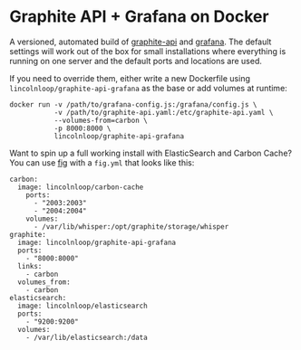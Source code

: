 # Graphite API + Grafana on Docker

A versioned, automated build of [graphite-api](http://graphite-api.readthedocs.org/) and [grafana](http://grafana.org/). The default settings will work out of the box for small installations where everything is running on one server and the default ports and locations are used.

If you need to override them, either write a new Dockerfile using `lincolnloop/graphite-api-grafana` as the base or add volumes at runtime:

```
docker run -v /path/to/grafana-config.js:/grafana/config.js \
           -v /path/to/graphite-api.yaml:/etc/graphite-api.yaml \
           --volumes-from=carbon \
           -p 8000:8000 \
           lincolnloop/graphite-api-grafana
```

Want to spin up a full working install with ElasticSearch and Carbon Cache? You can use [fig](http://www.fig.sh/) with a `fig.yml` that looks like this:

```
carbon:
  image: lincolnloop/carbon-cache
    ports:
      - "2003:2003"
      - "2004:2004"
    volumes:
      - /var/lib/whisper:/opt/graphite/storage/whisper
graphite:
  image: lincolnloop/graphite-api-grafana
  ports:
    - "8000:8000"
  links:
    - carbon
  volumes_from:
    - carbon
elasticsearch:
  image: lincolnloop/elasticsearch
  ports:
    - "9200:9200"
  volumes:
    - /var/lib/elasticsearch:/data
```
